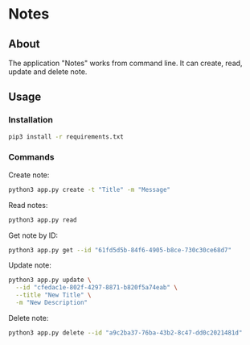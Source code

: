 # Notes

## About

The application "Notes" works from command line. It can create, read, update and
delete note.

## Usage

### Installation

```bash
pip3 install -r requirements.txt
```

### Commands

Create note:

```bash
python3 app.py create -t "Title" -m "Message"
```

Read notes:

```bash
python3 app.py read
```

Get note by ID:

```bash
python3 app.py get --id "61fd5d5b-84f6-4905-b8ce-730c30ce68d7"
```

Update note:

```bash
python3 app.py update \
  --id "cfedac1e-802f-4297-8871-b820f5a74eab" \
  --title "New Title" \
  -m "New Description"
```

Delete note:

```bash
python3 app.py delete --id "a9c2ba37-76ba-43b2-8c47-dd0c2021481d"
```
